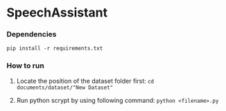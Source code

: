 # SpeechAssistant

### Dependencies
`pip install -r requirements.txt`

### How to run

1. Locate the position of the dataset folder first: `cd documents/dataset/"New Dataset"` 

2. Run python scrypt by using following command: `python <filename>.py`



